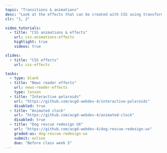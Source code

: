 ```yaml
---
topic: "Transitions & animations"
desc: "Look at the effects that can be created with CSS using transforms, transitions and animations."
clr: "1, 2"

video_tutorials:
  - title: "CSS animations & effects"
    url: css-animations-effects
    highlight: true
    videos: true

slides:
  - title: "CSS effects"
    url: css-effects

tasks:
  - type: blank
  - title: "News reader effects"
    url: news-reader-effects
    type: lesson
  - title: "Interactive polaroids"
    url: "https://github.com/acgd-webdev-4/interactive-polaroids"
    disabled: true
  - title: "Animated clock"
    url: "https://github.com/acgd-webdev-4/animated-clock"
    disabled: true
  - title: "Dog rescue redesign UX"
    url: "https://github.com/acgd-webdev-4/dog-rescue-redesign-ux"
    graded-as: dog-rescue-redesign-ux
    submit: online
    due: "Before class week 5"
---
```

